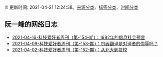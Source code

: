 :alarm_clock: 更新时间: 2021-04-21 12:24:38。[来源分类](../README.md)、[标签分类](../TAGS.md)、[时间分类](../TIMELINE.md)

## 阮一峰的网络日志




- [2021-04-16-科技爱好者周刊（第-154-期）：1982年的信息社会预言](http://www.ruanyifeng.com/blog/2021/04/weekly-issue-154.html) 
- [2021-04-09-科技爱好者周刊（第-153-期）：机器翻译是对译者的侮辱吗？](http://www.ruanyifeng.com/blog/2021/04/weekly-issue-153.html) 
- [2021-04-02-科技爱好者周刊（第-152-期）：从北大到技校](http://www.ruanyifeng.com/blog/2021/04/weekly-issue-152.html) 